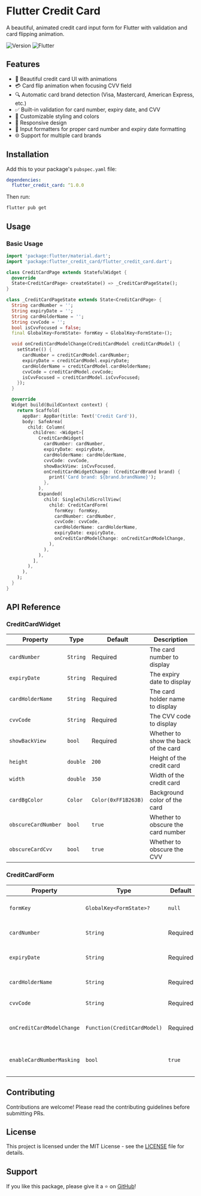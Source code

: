 # Flutter Credit Card

A beautiful, animated credit card input form for Flutter with validation and card flipping animation.

![Version](https://img.shields.io/badge/version-1.0.0-blue.svg)
![Flutter](https://img.shields.io/badge/flutter->=1.17.0-blue.svg)

## Features

- 🎨 Beautiful credit card UI with animations
- 💳 Card flip animation when focusing CVV field
- 🔍 Automatic card brand detection (Visa, Mastercard, American Express, etc.)
- ✅ Built-in validation for card number, expiry date, and CVV
- 🎯 Customizable styling and colors
- 📱 Responsive design
- 🔧 Input formatters for proper card number and expiry date formatting
- 🌐 Support for multiple card brands

## Installation

Add this to your package's `pubspec.yaml` file:

```yaml
dependencies:
  flutter_credit_card: ^1.0.0
```

Then run:

```bash
flutter pub get
```

## Usage

### Basic Usage

```dart
import 'package:flutter/material.dart';
import 'package:flutter_credit_card/flutter_credit_card.dart';

class CreditCardPage extends StatefulWidget {
  @override
  State<CreditCardPage> createState() => _CreditCardPageState();
}

class _CreditCardPageState extends State<CreditCardPage> {
  String cardNumber = '';
  String expiryDate = '';
  String cardHolderName = '';
  String cvvCode = '';
  bool isCvvFocused = false;
  final GlobalKey<FormState> formKey = GlobalKey<FormState>();

  void onCreditCardModelChange(CreditCardModel creditCardModel) {
    setState(() {
      cardNumber = creditCardModel.cardNumber;
      expiryDate = creditCardModel.expiryDate;
      cardHolderName = creditCardModel.cardHolderName;
      cvvCode = creditCardModel.cvvCode;
      isCvvFocused = creditCardModel.isCvvFocused;
    });
  }

  @override
  Widget build(BuildContext context) {
    return Scaffold(
      appBar: AppBar(title: Text('Credit Card')),
      body: SafeArea(
        child: Column(
          children: <Widget>[
            CreditCardWidget(
              cardNumber: cardNumber,
              expiryDate: expiryDate,
              cardHolderName: cardHolderName,
              cvvCode: cvvCode,
              showBackView: isCvvFocused,
              onCreditCardWidgetChange: (CreditCardBrand brand) {
                print('Card brand: ${brand.brandName}');
              },
            ),
            Expanded(
              child: SingleChildScrollView(
                child: CreditCardForm(
                  formKey: formKey,
                  cardNumber: cardNumber,
                  cvvCode: cvvCode,
                  cardHolderName: cardHolderName,
                  expiryDate: expiryDate,
                  onCreditCardModelChange: onCreditCardModelChange,
                ),
              ),
            ),
          ],
        ),
      ),
    );
  }
}
```

## API Reference

### CreditCardWidget

| Property | Type | Default | Description |
|----------|------|---------|-------------|
| `cardNumber` | `String` | Required | The card number to display |
| `expiryDate` | `String` | Required | The expiry date to display |
| `cardHolderName` | `String` | Required | The card holder name to display |
| `cvvCode` | `String` | Required | The CVV code to display |
| `showBackView` | `bool` | Required | Whether to show the back of the card |
| `height` | `double` | `200` | Height of the credit card |
| `width` | `double` | `350` | Width of the credit card |
| `cardBgColor` | `Color` | `Color(0xFF1B263B)` | Background color of the card |
| `obscureCardNumber` | `bool` | `true` | Whether to obscure the card number |
| `obscureCardCvv` | `bool` | `true` | Whether to obscure the CVV |

### CreditCardForm

| Property | Type | Default | Description |
|----------|------|---------|-------------|
| `formKey` | `GlobalKey<FormState>?` | `null` | Form key for validation |
| `cardNumber` | `String` | Required | Initial card number value |
| `expiryDate` | `String` | Required | Initial expiry date value |
| `cardHolderName` | `String` | Required | Initial card holder name value |
| `cvvCode` | `String` | Required | Initial CVV code value |
| `onCreditCardModelChange` | `Function(CreditCardModel)` | Required | Callback when form values change |
| `enableCardNumberMasking` | `bool` | `true` | Whether to format card number with spaces |

## Contributing

Contributions are welcome! Please read the contributing guidelines before submitting PRs.

## License

This project is licensed under the MIT License - see the [LICENSE](LICENSE) file for details.

## Support

If you like this package, please give it a ⭐ on [GitHub](https://github.com/jamalihassan0307/flutter_credit_card)!

